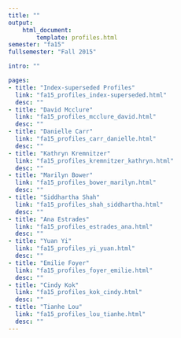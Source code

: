 ```yaml
---
title: ""
output:
    html_document:
        template: profiles.html
semester: "fa15"
fullsemester: "Fall 2015"

intro: ""

pages:
- title: "Index-superseded Profiles"
  link: "fa15_profiles_index-superseded.html"
  desc: ""
- title: "David Mcclure"
  link: "fa15_profiles_mcclure_david.html"
  desc: ""
- title: "Danielle Carr"
  link: "fa15_profiles_carr_danielle.html"
  desc: ""
- title: "Kathryn Kremnitzer"
  link: "fa15_profiles_kremnitzer_kathryn.html"
  desc: ""
- title: "Marilyn Bower"
  link: "fa15_profiles_bower_marilyn.html"
  desc: ""
- title: "Siddhartha Shah"
  link: "fa15_profiles_shah_siddhartha.html"
  desc: ""
- title: "Ana Estrades"
  link: "fa15_profiles_estrades_ana.html"
  desc: ""
- title: "Yuan Yi"
  link: "fa15_profiles_yi_yuan.html"
  desc: ""
- title: "Emilie Foyer"
  link: "fa15_profiles_foyer_emilie.html"
  desc: ""
- title: "Cindy Kok"
  link: "fa15_profiles_kok_cindy.html"
  desc: ""
- title: "Tianhe Lou"
  link: "fa15_profiles_lou_tianhe.html"
  desc: ""
---
```


